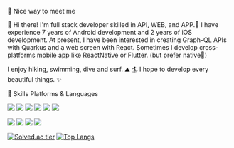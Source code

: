 🤞 Nice way to meet me

👋 Hi there! I'm full stack developer skilled in API, WEB, and APP.🚀
I have experience 7 years of Android development and 2 years of iOS development.
At present, I have been interested in creating Graph-QL APIs with Quarkus and a web screen with React.
Sometimes I develop cross-platforms mobile app like ReactNative or Flutter. (but prefer native💖)

I enjoy hiking, swimming, dive and surf. ⛰ 🏄
I hope to develop every beautiful things. ✨

💪 Skills
Platforms & Languages

<p>
  <img src="https://img.shields.io/badge/Quarkus-4695EB?style=flat-square&logo=Quarkus&logoColor=white"/>
  <img src="https://img.shields.io/badge/React-61DAFB?style=flat-square&logo=React&logoColor=black"/>
  <img src="https://img.shields.io/badge/ReactNative-61DAFB?style=flat-square&logo=React&logoColor=black"/>
  <img src="https://img.shields.io/badge/Android-3DDC84?style=flat-square&logo=Android&logoColor=white"/>
  <img src="https://img.shields.io/badge/iOS-000000?style=flat-square&logo=iOS&logoColor=white"/>
  <img src="https://img.shields.io/badge/Flutter-02569B?style=flat-square&logo=Flutter&logoColor=white"/>
</p>
<p>
  <img src="https://img.shields.io/badge/Kotlin-0095D5?style=flat-square&logo=Kotlin&logoColor=white"/> 
  <img src="https://img.shields.io/badge/TypeScript-3178C6?style=flat-square&logo=TypeScript&logoColor=white"/>
  <img src="https://img.shields.io/badge/Java-007396?style=flat-square&logo=Java&logoColor=white"/>
  <img src="https://img.shields.io/badge/Swift-FA7343?style=flat-square&logo=Swift&logoColor=white"/>
</p>

[![Solved.ac
tier](http://mazassumnida.wtf/api/generate_badge?boj=jdy0210)](https://solved.ac/jdy0210)
[![Top Langs](https://github-readme-stats.vercel.app/api/top-langs/?username=jdy0120)](https://github.com/anuraghazra/github-readme-stats)
